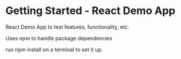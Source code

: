 # Getting Started - React Demo App

React Demo App to test features, functionality, etc.


Uses npm to handle package dependencies


run npm install on a terminal to set it up.

